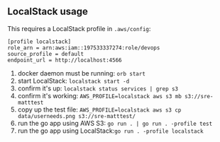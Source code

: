 ## LocalStack usage

This requires a LocalStack profile in `.aws/config`:
```
[profile localstack]
role_arn = arn:aws:iam::197533337274:role/devops
source_profile = default
endpoint_url = http://localhost:4566
```

1. docker daemon must be running: `orb start`
2. start LocalStack: `localstack start -d`
3. confirm it's up: `localstack status services | grep s3`
4. confirm it's working: `AWS_PROFILE=localstack aws s3 mb s3://sre-matttest`
5. copy up the test file: `AWS_PROFILE=localstack aws s3 cp data/userneeds.png s3://sre-matttest/`
6. run the go app using AWS S3: `go run . | go run . -profile test`
7. run the go app using LocalStack:`go run . -profile localstack`

